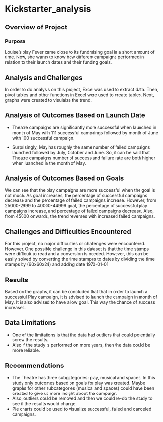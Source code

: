 # Kickstarter_analysis
## Overview of Project
### Purpose
Louise’s play Fever came close to its fundraising goal in a short amount of time. Now, she wants to know how different campaigns performed in relation to their launch dates and their funding goals.
## Analysis and Challenges
In order to do analysis on this project, Excel was used to extract data. Then, pivot tables and other functions in Excel were used to create tables. Next, graphs were created to visulaize the trend.
## Analysis of Outcomes Based on Launch Date
- Theatre campaigns are significantly more successful when launched in month of May with 111 successful campaings followed by month of June with 100 successful campaign.

- Surprisingly, May has roughly the same number of failed campaigns launched followed by July, October and June. So, it can be said that Theatre campaigns number of success and failure rate are both higher when luanched in the month of May.
## Analysis of Outcomes Based on Goals
We can see that the play campaigns are more successful when the goal is not much. As goal increases, the percentage of successful campaigns decrease and the percentage of failed campaigns increase. However, from 25000-2999 to 40000-44999 goal, the percentage of successful play campaigns increase, and percentage of failed campaigns decrease. Also, from 45000 onwards, the trend reverses with increased failed campaigns.
## Challenges and Difficulties Encountered
For this project, no major difficulties or challenges were encountered. However, One possible challenge in this dataset is that the time stamps were difficult to read and a conversion is needed. However, this can be easily solved by converting the time stampes to dates by dividing the time stamps by (60x60x24) and adding date 1970-01-01
## Results
Based on the graphs, it can be concluded that that in order to launch a successful Play campaign, it is advised to launch the campaign in month of May. It is also advised to have a low goal. This way the chance of success increases.
## Data Limitations
- One of the limitations is that the data had outliers that could potentially screw the results.
- Also if the study is performed on more years, then the data could be more reliable.
## Recommendations
- The Theatre has three subgategories: play, musical and spaces. In this study only outcomes based on goals for play was created. Maybe graphs for other subcategories (musical and spaces) could have been created to give us more insight about the campaign.
- Also, outliers could be removed and then we could re-do the study to see if the results would change.
- Pie charts could be used to visualize successful, failed and canceled campaigns.
